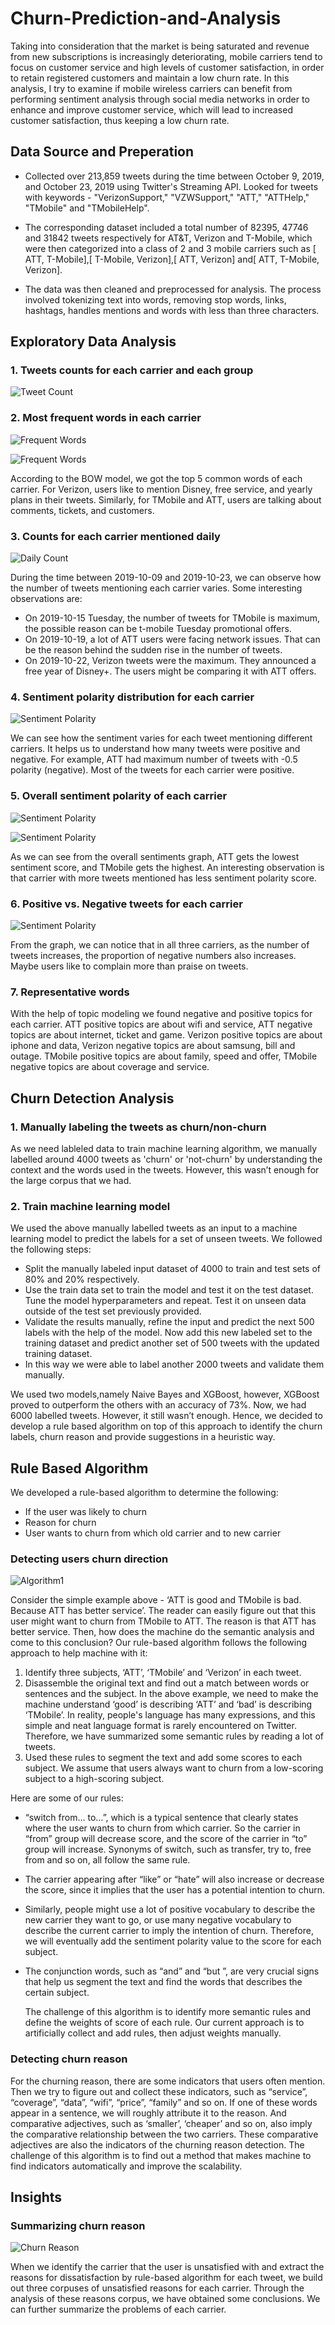 # Churn-Prediction-and-Analysis

Taking into consideration that the market is being saturated and revenue from new subscriptions is increasingly deteriorating, mobile carriers tend to focus on customer service and high levels of customer satisfaction, in order to retain registered customers and maintain a low churn rate. In this analysis, I try to examine if mobile wireless carriers can benefit from performing sentiment analysis through social media networks in order to enhance and improve customer service, which will lead to increased customer satisfaction, thus keeping a low churn rate.

## Data Source and Preperation

- Collected over 213,859 tweets during the time between October 9, 2019, and October 23, 2019 using Twitter's Streaming API. Looked for tweets with keywords - "VerizonSupport," "VZWSupport," "ATT," "ATTHelp," "TMobile" and "TMobileHelp".

- The corresponding dataset included a total number of 82395, 47746 and 31842 tweets respectively for AT&T, Verizon and T-Mobile, which were then categorized into a class of 2 and 3 mobile carriers such as [ ATT, T-Mobile],[ T-Mobile, Verizon],[ ATT, Verizon] and[ ATT, T-Mobile, Verizon].

- The data was then cleaned and preprocessed for analysis. The process involved tokenizing text into words, removing stop words, links, hashtags, handles mentions and words with less than three characters.

## Exploratory Data Analysis

### 1.	Tweets counts for each carrier and each group

![Tweet Count](https://github.com/netisheth/Churn-Prediction-and-Analysis/blob/master/Images/eda1.png?raw=true "Optional Title")

### 2. Most frequent words in each carrier

![Frequent Words](https://github.com/netisheth/Churn-Prediction-and-Analysis/blob/master/Images/eda2.png?raw=true "Optional Title")

![Frequent Words](https://github.com/netisheth/Churn-Prediction-and-Analysis/blob/master/Images/eda3.png?raw=true "Optional Title")

According to the BOW model, we got the top 5 common words of each carrier. For Verizon, users like to mention Disney, free service, and yearly plans in their tweets. Similarly, for TMobile and ATT, users are talking about comments, tickets, and customers.

### 3.	Counts for each carrier mentioned daily

![Daily Count](https://github.com/netisheth/Churn-Prediction-and-Analysis/blob/master/Images/eda4.png?raw=true "Optional Title")

During the time between 2019-10-09 and 2019-10-23, we can observe how the number of tweets mentioning each carrier varies. Some interesting observations are:
- On 2019-10-15 Tuesday, the number of tweets for TMobile is maximum, the possible reason can be t-mobile Tuesday promotional offers.
- On 2019-10-19, a lot of ATT users were facing network issues. That can be the reason behind the sudden rise in the number of tweets.
- On 2019-10-22, Verizon tweets were the maximum. They announced a free year of Disney+. The users might be comparing it with ATT offers. 

### 4.	Sentiment polarity distribution for each carrier

![Sentiment Polarity](https://github.com/netisheth/Churn-Prediction-and-Analysis/blob/master/Images/eda5.png?raw=true "Optional Title")

We can see how the sentiment varies for each tweet mentioning different carriers. It helps us to understand how many tweets were positive and negative. For example, ATT had maximum number of tweets with -0.5 polarity (negative). Most of the tweets for each carrier were positive.

### 5.	Overall sentiment polarity of each carrier

![Sentiment Polarity](https://github.com/netisheth/Churn-Prediction-and-Analysis/blob/master/Images/eda6.png?raw=true "Optional Title")

![Sentiment Polarity](https://github.com/netisheth/Churn-Prediction-and-Analysis/blob/master/Images/eda7.png?raw=true "Optional Title")

As we can see from the overall sentiments graph, ATT gets the lowest sentiment score, and TMobile gets the highest. An interesting observation is that carrier with more tweets mentioned has less sentiment polarity score.

### 6.	Positive vs. Negative tweets for each carrier

![Sentiment Polarity](https://github.com/netisheth/Churn-Prediction-and-Analysis/blob/master/Images/eda8.png?raw=true "Optional Title")

From the graph, we can notice that in all three carriers, as the number of tweets increases, the proportion of negative numbers also increases. Maybe users like to complain more than praise on tweets.

### 7.	Representative words

With the help of topic modeling we found negative and positive topics for each carrier. ATT positive topics are about wifi and service, ATT negative topics are about internet, ticket and game. Verizon positive topics are about iphone and data, Verizon negative topics are about samsung, bill and outage. TMobile positive topics are about family, speed and offer, TMobile negative topics are about coverage and service.

## Churn Detection Analysis

### 1. Manually labeling the tweets as churn/non-churn

As we need lableled data to train machine learning algorithm, we manually labelled around 4000 tweets as 'churn' or 'not-churn' by understanding the context and the words used in the tweets. However, this wasn’t enough for the large corpus that we had.

### 2. Train machine learning model

We used the above manually labelled tweets as an input to a machine learning model to predict the labels for a set of unseen tweets. We followed the following steps:
- Split the manually labeled input dataset of 4000 to train and test sets of 80% and 20% respectively.
- Use the train data set to train the model and test it on the test dataset. Tune the model hyperparameters and repeat. Test it on unseen data outside of the test set previously provided.
- Validate the results manually, refine the input and predict the next 500 labels with the help of the model. Now add this new labeled set to the training dataset and predict another set of 500 tweets with the updated training dataset.
- In this way we were able to label another 2000 tweets and validate them manually.

We used two models,namely Naive Bayes and XGBoost, however, XGBoost proved to outperform the others with an accuracy of 73%.  Now, we had 6000 labelled tweets. However, it still wasn’t enough. Hence, we decided to develop a rule based algorithm on top of this approach to identify the churn labels, churn reason and provide suggestions in a heuristic way.	

## Rule Based Algorithm

We developed a rule-based algorithm to determine the following:
- If the user was likely to churn 
- Reason for churn
- User wants to churn from which old carrier and to new carrier

### Detecting users churn direction

![Algorithm1](https://github.com/netisheth/Churn-Prediction-and-Analysis/blob/master/Images/algo1.png?raw=true "Optional Title")

Consider the simple example above - ‘ATT is good and TMobile is bad. Because ATT has better service’. The reader can easily figure out that this user might want to churn from TMobile to ATT. The reason is that ATT has better service. Then, how does the machine do the semantic analysis and come to this conclusion? Our rule-based algorithm follows the following approach to help machine with it:

1. Identify three subjects, ‘ATT’, ‘TMobile’ and ‘Verizon’ in each tweet. 
2. Disassemble the original text and find out a match between words or sentences and the subject. In the above example, we need to make the machine understand ‘good’ is describing ‘ATT’ and ‘bad’ is describing ‘TMobile’. In reality, people's language has many expressions, and this simple and neat language format is rarely encountered on Twitter. Therefore, we have summarized some semantic rules by reading a lot of tweets. 
3. Used these rules to segment the text and add some scores to each subject. We assume that users always want to churn from a low-scoring subject to a high-scoring subject.

Here are some of our rules: 

- “switch from… to…”, which is a typical sentence that clearly states where the user wants to churn from which carrier. So the carrier in “from” group will decrease score, and the score of the carrier in “to” group will increase. Synonyms of switch, such as transfer, try to, free from and so on, all follow the same rule. 
- The carrier appearing after “like” or “hate” will also increase or decrease the score, since it implies that the user has a potential intention to churn. 
- Similarly, people might use a lot of positive vocabulary to describe the new carrier they want to go, or use many negative vocabulary to describe the current carrier to imply the  intention of churn. Therefore, we will eventually add the sentiment polarity value to the score for each subject. 
- The conjunction words, such as “and” and “but ”, are very crucial signs that help us segment the text and find the words that describes the certain subject.
	
  The challenge of this algorithm is to identify more semantic rules and define the weights of score of each rule. Our current approach is to artificially collect and add rules, then adjust weights manually.

### Detecting churn reason

For the churning reason, there are some indicators that users often mention. Then we try to figure out and collect these indicators, such as “service”, “coverage”, “data”, “wifi”, “price”, “family” and so on. If one of these words appear in a sentence, we will roughly attribute it to the reason. And comparative adjectives, such as ‘smaller’, ‘cheaper’ and so on, also imply the comparative relationship between the two carriers. These comparative adjectives are also the indicators of the churning reason detection. The challenge of this algorithm is to find out a method that makes machine to find indicators automatically and improve the scalability. 

## Insights

### Summarizing churn reason

![Churn Reason](https://github.com/netisheth/Churn-Prediction-and-Analysis/blob/master/Images/insight1.png?raw=true "Optional Title")

When we identify the carrier that the user is unsatisfied with and extract the reasons for dissatisfaction by rule-based algorithm for each tweet, we build out three corpuses of unsatisfied reasons for each carrier. Through the analysis of these reasons corpus, we have obtained some conclusions. We can further summarize the problems of each carrier.
